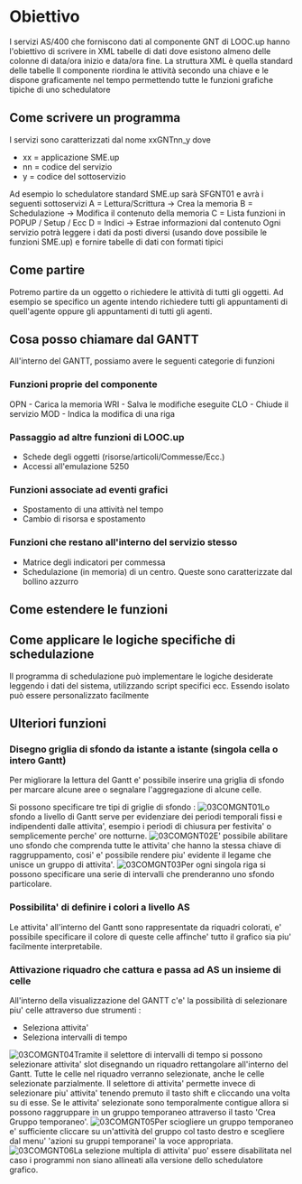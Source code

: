# Obiettivo
I servizi AS/400 che forniscono dati al componente GNT di LOOC.up hanno l'obiettivo di scrivere in XML tabelle di dati dove esistono almeno delle colonne di data/ora inizio e data/ora fine.
La struttura XML è quella standard delle tabelle
Il componente riordina le attività secondo una chiave e le dispone graficamente nel tempo permettendo tutte le funzioni grafiche tipiche di uno schedulatore
## Come scrivere un programma
I servizi sono caratterizzati dal nome xxGNTnn_y dove
  - xx = applicazione SME.up
  - nn = codice del servizio
  - y  = codice del sottoservizio

Ad esempio lo schedulatore standard SME.up sarà SFGNT01 e avrà i seguenti sottoservizi
  A = Lettura/Scrittura                        -> Crea la memoria
  B = Schedulazione                            -> Modifica il contenuto della memoria
  C = Lista funzioni in POPUP / Setup / Ecc
  D = Indici                                   -> Estrae informazioni dal contenuto
Ogni servizio potrà leggere i dati da posti diversi (usando dove possibile le funzioni SME.up) e fornire tabelle di dati con formati tipici

## Come partire
Potremo partire da un oggetto o richiedere le attività di tutti gli oggetti. Ad esempio se specifico un agente intendo richiedere tutti gli appuntamenti di quell'agente oppure gli appuntamenti di tutti gli agenti.

## Cosa posso chiamare dal GANTT
All'interno del GANTT, possiamo avere le seguenti categorie di funzioni
### Funzioni proprie del componente
  OPN - Carica la memoria
  WRI - Salva le modifiche eseguite
  CLO - Chiude il servizio
  MOD - Indica la modifica di una riga
### Passaggio ad altre funzioni di LOOC.up
  - Schede degli oggetti (risorse/articoli/Commesse/Ecc.)
  - Accessi all'emulazione 5250
### Funzioni associate ad eventi grafici
  - Spostamento di una attività nel tempo
  - Cambio di risorsa e spostamento
### Funzioni che restano all'interno del servizio stesso
  - Matrice degli indicatori per commessa
  - Schedulazione (in memoria) di un centro.
  Queste sono caratterizzate dal bollino azzurro
## Come estendere le funzioni

## Come applicare le logiche specifiche di schedulazione
Il programma di schedulazione può implementare le logiche desiderate leggendo i dati del sistema, utilizzando script specifici ecc.
Essendo isolato può essere personalizzato facilmente

## Ulteriori funzioni
### Disegno griglia di sfondo da istante a istante (singola cella o intero Gantt)
Per migliorare la lettura del Gantt e' possibile inserire una griglia di sfondo per marcare alcune aree
o segnalare l'aggregazione di alcune celle.

Si possono specificare tre tipi di griglie di sfondo : 
![03COMGNT01](http://doc.smeup.com/immagini/LOCGNT_01/03COMGNT01.png)Lo sfondo a livello di Gantt serve per evidenziare dei periodi temporali fissi e indipendenti dalle
attivita', esempio i periodi di chiusura per festivita' o semplicemente perche' ore notturne.
![03COMGNT02](http://doc.smeup.com/immagini/LOCGNT_01/03COMGNT02.png)E' possibile abilitare uno sfondo che comprenda tutte le attivita' che hanno la stessa chiave di
raggruppamento, cosi' e' possibile rendere piu' evidente il legame che unisce un gruppo di attivita'.
![03COMGNT03](http://doc.smeup.com/immagini/LOCGNT_01/03COMGNT03.png)Per ogni singola riga si possono specificare una serie di intervalli che prenderanno uno sfondo
particolare.

### Possibilita' di definire i colori a livello AS
Le attivita' all'interno del Gantt sono rappresentate da riquadri colorati, e' possibile specificare il colore
di queste celle affinche' tutto il grafico sia piu' facilmente interpretabile.

### Attivazione riquadro che cattura e passa ad AS un insieme di celle
All'interno della visualizzazione del GANTT c'e' la possibilità di selezionare piu' celle attraverso due
strumenti : 

- Seleziona attivita'
- Seleziona intervalli di tempo

![03COMGNT04](http://doc.smeup.com/immagini/LOCGNT_01/03COMGNT04.png)Tramite il selettore di intervalli di tempo si possono selezionare attivita' slot disegnando un riquadro
rettangolare all'interno del Gantt. Tutte le celle nel riquadro verranno selezionate, anche le celle
selezionate parzialmente. Il selettore di attivita' permette invece di selezionare piu' attivita' tenendo
premuto il tasto shift e cliccando una volta su di esse.
Se le attivita' selezionate sono temporalmente contigue allora si possono raggruppare in un gruppo
temporaneo attraverso il tasto 'Crea Gruppo temporaneo'.
![03COMGNT05](http://doc.smeup.com/immagini/LOCGNT_01/03COMGNT05.png)Per sciogliere un gruppo temporaneo e' sufficiente cliccare su un'attività del gruppo col tasto destro
e scegliere dal menu' 'azioni su gruppi temporanei' la voce appropriata.
![03COMGNT06](http://doc.smeup.com/immagini/LOCGNT_01/03COMGNT06.png)La selezione multipla di attivita' puo' essere disabilitata nel caso i programmi non siano allineati alla
versione dello schedulatore grafico.
